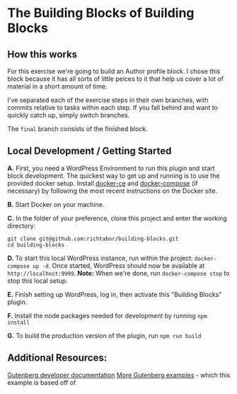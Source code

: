 # The Building Blocks of Building Blocks

## How this works

For this exercise we're going to build an Author profile block. I chose this block because it has all sorts of little peices to it that help us cover a lot of material in a short amount of time.

I've separated each of the exercise steps in their own branches, with commits relative to tasks within each step. If you fall behind and want to quickly catch up, simply switch branches. 

The `final` branch consists of the finished block.

## Local Development / Getting Started
**A.** First, you need a WordPress Environment to run this plugin and start block development. The quickest way to get up and running is to use the provided docker setup. Install [docker-ce](https://store.docker.com/search?type=edition&offering=community) and [docker-compose](https://docs.docker.com/compose/install/) (if necessary) by following the most recent instructions on the Docker site.

**B.** Start Docker on your machine.

**C.** In the folder of your preference, clone this project and enter the working directory:

```
git clone git@github.com:richtabor/building-blocks.git
cd building-blocks
```

**D.** To start this local WordPress instance, run within the project: `docker-compose up -d`. Once started, WordPress should now be available at `http://localhost:9999`. **Note:** When we're done, run `docker-compose stop` to stop this local setup.

**E.** Finish setting up WordPress, log in, then activate this "Building Blocks" plugin. 


**F.** Install the node packages needed for development by running `npm install`

**G.** To build the production version of the plugin, run `npm run build`

## Additional Resources:
[Gutenberg developer documentation](https://wordpress.org/gutenberg/handbook/)
[More Gutenberg examples](https://github.com/WordPress/gutenberg-examples) - which this example is based off of

